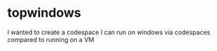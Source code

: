 # topwindows
I wanted to create a codespace I can run on windows via codespaces compared to running on a VM
